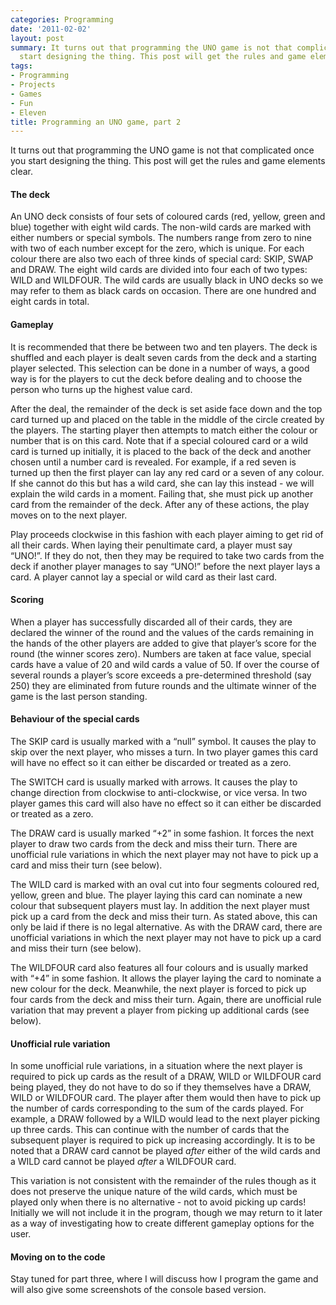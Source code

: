 ```yaml
---
categories: Programming
date: '2011-02-02'
layout: post
summary: It turns out that programming the UNO game is not that complicated once you
  start designing the thing. This post will get the rules and game elements clear.
tags:
- Programming
- Projects
- Games
- Fun
- Eleven
title: Programming an UNO game, part 2
---
```


It turns out that programming the UNO game is not that complicated once you start designing the thing. This post will get the rules and game elements clear.

#### The deck

An UNO deck consists of four sets of coloured cards (red, yellow, green and blue) together with eight wild cards. The non-wild cards are marked with either numbers or special symbols. The numbers range from zero to nine with two of each number except for the zero, which is unique. For each colour there are also two each of three kinds of special card: SKIP, SWAP and DRAW. The eight wild cards are divided into four each of two types: WILD and WILDFOUR. The wild cards are usually black in UNO decks so we may refer to them as black cards on occasion. There are one hundred and eight cards in total.

#### Gameplay

It is recommended that there be between two and ten players. The deck is shuffled and each player is dealt seven cards from the deck and a starting player selected. This selection can be done in a number of ways, a good way is for the players to cut the deck before dealing and to choose the person who turns up the highest value card.

After the deal, the remainder of the deck is set aside face down and the top card turned up and placed on the table in the middle of the circle created by the players. The starting player then attempts to match either the colour or number that is on this card. Note that if a special coloured card or a wild card is turned up initially, it is placed to the back of the deck and another chosen until a number card is revealed. For example, if a red seven is turned up then the first player can lay any red card or a seven of any colour. If she cannot do this but has a wild card, she can lay this instead - we will explain the wild cards in a moment. Failing that, she must pick up another card from the remainder of the deck. After any of these actions, the play moves on to the next player.

Play proceeds clockwise in this fashion with each player aiming to get rid of all their cards. When laying their penultimate card, a player must say “UNO!”. If they do not, then they may be required to take two cards from the deck if another player manages to say “UNO!” before the next player lays a card. A player cannot lay a special or wild card as their last card.

#### Scoring

When a player has successfully discarded all of their cards, they are declared the winner of the round and the values of the cards remaining in the hands of the other players are added to give that player’s score for the round (the winner scores zero). Numbers are taken at face value, special cards have a value of 20 and wild cards a value of 50. If over the course of several rounds a player’s score exceeds a pre-determined threshold (say 250) they are eliminated from future rounds and the ultimate winner of the game is the last person standing.

#### Behaviour of the special cards

The SKIP card is usually marked with a “null” symbol. It causes the play to skip over the next player, who misses a turn. In two player games this card will have no effect so it can either be discarded or treated as a zero.

The SWITCH card is usually marked with arrows. It causes the play to change direction from clockwise to anti-clockwise, or vice versa. In two player games this card will also have no effect so it can either be discarded or treated as a zero.

The DRAW card is usually marked “+2” in some fashion. It forces the next player to draw two cards from the deck and miss their turn. There are unofficial rule variations in which the next player may not have to pick up a card and miss their turn (see below).

The WILD card is marked with an oval cut into four segments coloured red, yellow, green and blue. The player laying this card can nominate a new colour that subsequent players must lay. In addition the next player must pick up a card from the deck and miss their turn. As stated above, this can only be laid if there is no legal alternative. As with the DRAW card, there are unofficial variations in which the next player may not have to pick up a card and miss their turn (see below).

The WILDFOUR card also features all four colours and is usually marked with “+4” in some fashion. It allows the player laying the card to nominate a new colour for the deck. Meanwhile, the next player is forced to pick up four cards from the deck and miss their turn. Again, there are unofficial rule variation that may prevent a player from picking up additional cards (see below).

#### Unofficial rule variation

In some unofficial rule variations, in a situation where the next player is required to pick up cards as the result of a DRAW, WILD or WILDFOUR card being played, they do not have to do so if they themselves have a DRAW, WILD or WILDFOUR card. The player after them would then have to pick up the number of cards corresponding to the sum of the cards played. For example, a DRAW followed by a WILD would lead to the next player picking up three cards. This can continue with the number of cards that the subsequent player is required to pick up increasing accordingly. It is to be noted that a DRAW card cannot be played _after_ either of the wild cards and a WILD card cannot be played _after_ a WILDFOUR card.

This variation is not consistent with the remainder of the rules though as it does not preserve the unique nature of the wild cards, which must be played only when there is no alternative - not to avoid picking up cards! Initially we will not include it in the program, though we may return to it later as a way of investigating how to create different gameplay options for the user.

#### Moving on to the code

Stay tuned for part three, where I will discuss how I program the game and will also give some screenshots of the console based version.